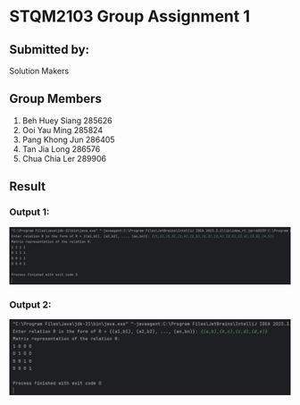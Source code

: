 # STQM2103 Group Assignment 1

## Submitted by: 
Solution Makers

## Group Members
1. Beh Huey Siang 285626
2. Ooi Yau Ming 285824
3. Pang Khong Jun 286405
4. Tan Jia Long 286576
5. Chua Chia Ler 289906

## Result
### Output 1:
![Output 1](resources/output1.png)

### Output 2:
![Output 2](resources/output2.png)


